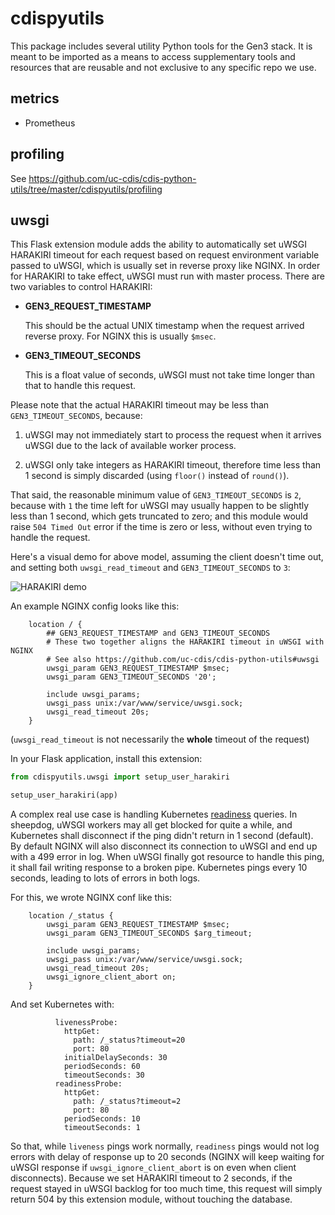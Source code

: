 # cdispyutils

This package includes several utility Python tools for the Gen3 stack. It is meant to be imported as a means to access
supplementary tools and resources that are reusable and not exclusive to any specific repo we use. 

## metrics

- Prometheus


## profiling

See https://github.com/uc-cdis/cdis-python-utils/tree/master/cdispyutils/profiling


## uwsgi

This Flask extension module adds the ability to automatically set uWSGI HARAKIRI timeout
for each request based on request environment variable passed to uWSGI, which is usually
set in reverse proxy like NGINX. In order for HARAKIRI to take effect, uWSGI must run
with master process. There are two variables to control HARAKIRI:

* **GEN3_REQUEST_TIMESTAMP**

  This should be the actual UNIX timestamp when the request arrived reverse proxy. For
  NGINX this is usually `$msec`.
  
* **GEN3_TIMEOUT_SECONDS**

  This is a float value of seconds, uWSGI must not take time longer than that to handle
  this request.

Please note that the actual HARAKIRI timeout may be less than `GEN3_TIMEOUT_SECONDS`,
because:

1. uWSGI may not immediately start to process the request when it arrives uWSGI due to
   the lack of available worker process.

2. uWSGI only take integers as HARAKIRI timeout, therefore time less than 1 second is
   simply discarded (using `floor()` instead of `round()`).

That said, the reasonable minimum value of `GEN3_TIMEOUT_SECONDS` is `2`, because with
`1` the time left for uWSGI may usually happen to be slightly less than 1 second, which
gets truncated to zero; and this module would raise `504 Timed Out` error if the time is
zero or less, without even trying to handle the request.

Here's a visual demo for above model, assuming the client doesn't time out, and setting
both `uwsgi_read_timeout` and `GEN3_TIMEOUT_SECONDS` to `3`:

![HARAKIRI demo](harakiri.gif)

An example NGINX config looks like this:

```
    location / {
        ## GEN3_REQUEST_TIMESTAMP and GEN3_TIMEOUT_SECONDS
        # These two together aligns the HARAKIRI timeout in uWSGI with NGINX
        # See also https://github.com/uc-cdis/cdis-python-utils#uwsgi
        uwsgi_param GEN3_REQUEST_TIMESTAMP $msec;
        uwsgi_param GEN3_TIMEOUT_SECONDS '20';

        include uwsgi_params;
        uwsgi_pass unix:/var/www/service/uwsgi.sock;
        uwsgi_read_timeout 20s;
    }
```

(`uwsgi_read_timeout` is not necessarily the **whole** timeout of the request)

In your Flask application, install this extension:

```python
from cdispyutils.uwsgi import setup_user_harakiri

setup_user_harakiri(app)
```

A complex real use case is handling Kubernetes [readiness](https://kubernetes.io/docs/tasks/configure-pod-container/configure-liveness-readiness-probes/#define-readiness-probes)
queries. In sheepdog, uWSGI workers may all get blocked for quite a while, and Kubernetes
shall disconnect if the ping didn't return in 1 second (default). By default NGINX will
also disconnect its connection to uWSGI and end up with a 499 error in log. When uWSGI
finally got resource to handle this ping, it shall fail writing response to a broken
pipe. Kubernetes pings every 10 seconds, leading to lots of errors in both logs.

For this, we wrote NGINX conf like this:

```
    location /_status {
        uwsgi_param GEN3_REQUEST_TIMESTAMP $msec;
        uwsgi_param GEN3_TIMEOUT_SECONDS $arg_timeout;

        include uwsgi_params;
        uwsgi_pass unix:/var/www/service/uwsgi.sock;
        uwsgi_read_timeout 20s;
        uwsgi_ignore_client_abort on;
    }
```

And set Kubernetes with:

```
          livenessProbe:
            httpGet:
              path: /_status?timeout=20
              port: 80
            initialDelaySeconds: 30
            periodSeconds: 60
            timeoutSeconds: 30
          readinessProbe:
            httpGet:
              path: /_status?timeout=2
              port: 80
            periodSeconds: 10
            timeoutSeconds: 1
```

So that, while `liveness` pings work normally, `readiness` pings would not log errors
with delay of response up to 20 seconds (NGINX will keep waiting for uWSGI response if
`uwsgi_ignore_client_abort` is on even when client disconnects). Because we set HARAKIRI
timeout to 2 seconds, if the request stayed in uWSGI backlog for too much time, this
request will simply return 504 by this extension module, without touching the database.
